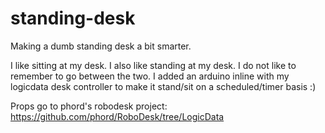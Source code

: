 # standing-desk
Making a dumb standing desk a bit smarter. 

I like sitting at my desk. I also like standing at my desk. I do not like to remember to go between the two. I added an arduino inline with my logicdata desk controller to make it stand/sit on a scheduled/timer basis :)

Props go to phord's robodesk project: https://github.com/phord/RoboDesk/tree/LogicData
